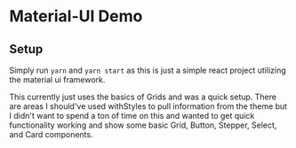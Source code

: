 # Material-UI Demo

## Setup

Simply run `yarn` and `yarn start` as this is just a simple react project utilizing the material ui framework.

This currently just uses the basics of Grids and was a quick setup. There are areas I should've used withStyles to pull information from the theme but I didn't want to spend a ton of time on this and wanted to get quick functionality working and show some basic Grid, Button, Stepper, Select, and Card components.
